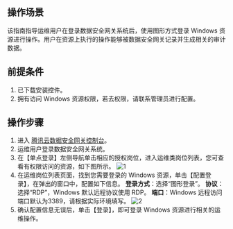 ## 操作场景
该指南指导运维用户在登录数据安全网关系统后，使用图形方式登录 Windows 资源进行操作。用户在资源上执行的操作能够被数据安全网关记录并生成相关的审计数据。

## 前提条件
1. 已下载安装控件。
2. 拥有访问 Windows 资源权限，若去权限，请联系管理员进行配置。


## 操作步骤

1. 进入 [腾讯云数据安全网关控制台](https://console.cloud.tencent.com/dasb)。
2. 运维用户登录数据安全网关系统。
3. 在【单点登录】左侧导航单击相应的授权岗位，进入运维类岗位列表，您可查看有权限访问的资源，如下图所示。
  ![1](https://main.qcloudimg.com/raw/2056b1eabe9700caa4ba2aee23eb4bea.png)
4. 在运维岗位列表页面，找到您需要登录的 Windows 资源，单击【配置登录】，在弹出的窗口中，配置如下信息。
  **登录方式**：选择“图形登录”。
  **协议**：选择“RDP”，Windows 默认远程协议使用 RDP。
  **端口**：Windows 远程访问端口默认为3389，请根据实际环境填写。
  ![2](https://main.qcloudimg.com/raw/327948b0ccc5ef2e2324c20091e53f4b.png)
5. 确认配置信息无误后，单击【登录】，即可登录 Windows 资源进行相关的运维操作。
